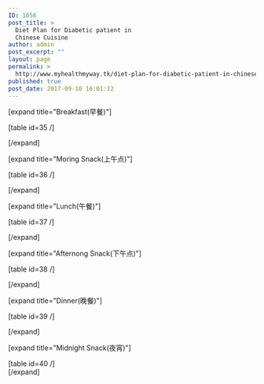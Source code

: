 ```yaml
---
ID: 1056
post_title: >
  Diet Plan for Diabetic patient in
  Chinese Cuisine
author: admin
post_excerpt: ""
layout: page
permalink: >
  http://www.myhealthmyway.tk/diet-plan-for-diabetic-patient-in-chinese-cuisine/
published: true
post_date: 2017-09-10 16:01:12
---
```

<div id="pl-1056"  class="panel-layout" ><div id="pg-1056-0"  class="panel-grid panel-no-style"  data-style="{&quot;background_display&quot;:&quot;tile&quot;,&quot;cell_alignment&quot;:&quot;flex-start&quot;}" ><div id="pgc-1056-0-0"  class="panel-grid-cell"  data-weight="1" ><div id="panel-1056-0-0-0" class="so-panel widget widget_sow-editor panel-first-child panel-last-child" data-index="0" data-style="{&quot;background_display&quot;:&quot;tile&quot;}" ><div class="so-widget-sow-editor so-widget-sow-editor-base">
<div class="siteorigin-widget-tinymce textwidget">
	<p style="text-align: left;">[expand title="Breakfast(早餐)"]</p>
<p style="text-align: left;">[table id=35 /]</p>
<p style="text-align: left;">[/expand]</p>
<p style="text-align: left;">[expand title="Moring Snack(上午点)"]</p>
<p style="text-align: left;">[table id=36 /]</p>
<p style="text-align: left;">[/expand]</p>
<p style="text-align: left;">[expand title="Lunch(午餐)"]</p>
<p style="text-align: left;">[table id=37 /]</p>
<p style="text-align: left;">[/expand]</p>
<p style="text-align: left;">[expand title="Afternong Snack(下午点)"]</p>
<p style="text-align: left;">[table id=38 /]</p>
<p style="text-align: left;">[/expand]</p>
<p style="text-align: left;">[expand title="Dinner(晚餐)"]</p>
<p style="text-align: left;">[table id=39 /]</p>
<p style="text-align: left;">[/expand]</p>
<p style="text-align: left;">[expand title="Midnight Snack(夜宵)"]</p>
<p style="text-align: left;">[table id=40 /]<br /> [/expand]</p></div>
</div></div></div></div></div>